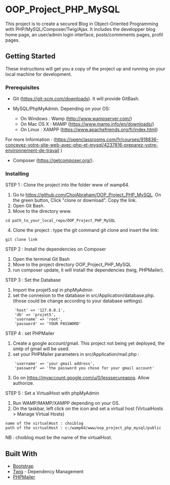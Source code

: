 # OOP_Project_PHP_MySQL

This project is to create a secured Blog in Object-Oriented Programming with PHP/MySQL/Composer/Twig/Ajax. It includes the developper blog home page, an user/admin login interface, posts/commments pages, profil pages.

## Getting Started

These instructions will get you a copy of the project up and running on your local machine for development.

### Prerequisites

- Git (https://git-scm.com/downloads). It will provide GitBash.

- MySQL/PhpMyAdmin. Depending on your OS:
    - On Windows : Wamp (http://www.wampserver.com/)
    - On Mac OS X : MAMP (https://www.mamp.info/en/downloads/)
    - On Linux : XAMPP (https://www.apachefriends.org/fr/index.html)

For more Information : (https://openclassrooms.com/fr/courses/918836-concevez-votre-site-web-avec-php-et-mysql/4237816-preparez-votre-environnement-de-travail
)

- Composer (https://getcomposer.org/).


### Installing

STEP 1 : Clone the project into the folder www of wamp64.

1. Go to https://github.com/ChoiAbraham/OOP_Project_PHP_MySQL. On the green button, Click "clone or download". Copy the link.
2. Open Git Bash.
3. Move to the directory www.
```
cd path_to_your_local_repo/OOP_Project_PHP_MySQL
```

4. Clone the project : type the git command git clone and insert the link:
```
git clone link
```
STEP 2 : Install the dependencies on Composer

1. Open the terminal Git Bash
2. Move to the project directory OOP_Project_PHP_MySQL
3. run composer update, it will install the dependencies (twig, PHPMailer).

STEP 3 : Set the Database

1. Import the projet5.sql in phpMyAdmin
2. set the connexion to the database in src/Application/database.php. (those could be change according to your database settings).
```
    'host' => '127.0.0.1',
    'db' => 'projet5',
    'username' => 'root',
    'password' => 'YOUR PASSWORD'
```

STEP 4 : set PHPMailer

1. Create a google account/gmail. This project not being yet deployed, the smtp of gmail will be used.
2. set your PHPMailer parameters in src/Application/mail.php :

```
    'username' => 'your gmail address',
    'password' => 'the password you chose for your gmail account'
```
3. Go on https://myaccount.google.com/u/0/lesssecureapps. Allow authorize.

STEP 5 : Set a VirtualHost with phpMyAdmin

1. Run WAMP/MAMP/XAMPP depending on your OS.
2. On the taskbar, left click on the icon and set a virtual host (VirtualHosts > Manage Virtual Hosts)

```
name of the virtualHost : choiblog
path of the virtualHost : c:/wamp64/www/oop_project_php_mysql/public
```

NB : choiblog must be the name of the virtualHost.

## Built With

* [Bootstrap](https://getbootstrap.com/)
* [Twig](https://twig.symfony.com/) - Dependency Management
* [PHPMailer](https://github.com/PHPMailer/PHPMailer)
